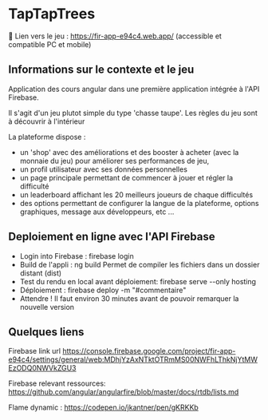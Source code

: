 # TapTapTrees

📌 Lien vers le jeu : https://fir-app-e94c4.web.app/
(accessible et compatible PC et mobile)

## Informations sur le contexte et le jeu
Application des cours angular dans une première application intégrée à l'API Firebase.

Il s'agit d'un jeu plutot simple du type 'chasse taupe'. 
Les règles du jeu sont à découvrir à l'intérieur

La plateforme dispose :
- un 'shop' avec des améliorations et des booster à acheter (avec la monnaie du jeu) pour améliorer ses performances de jeu,
- un profil utilisateur avec ses données personnelles
- un page principale permettant de commencer à jouer et régler la difficulté
- un leaderboard affichant les 20 meilleurs joueurs de chaque difficultés
- des options permettant de configurer la langue de la plateforme, options graphiques, message aux développeurs, etc ...


## Deploiement en ligne avec l'API Firebase

- Login into Firebase : firebase login
- Build de l'appli : ng build
Permet de compiler les fichiers dans un dossier distant (dist)
- Test du rendu en local avant déploiement: firebase serve --only hosting
- Déploiement : firebase deploy -m "#commentaire"
- Attendre ! Il faut environ 30 minutes avant de pouvoir remarquer la nouvelle version


## Quelques liens

Firebase link url
https://console.firebase.google.com/project/fir-app-e94c4/settings/general/web:MDhjYzAxNTktOTRmMS00NWFhLThkNjYtMWEzODQ0NWVkZGU3

Firebase relevant ressources:
https://github.com/angular/angularfire/blob/master/docs/rtdb/lists.md

Flame dynamic : https://codepen.io/jkantner/pen/gKRKKb
